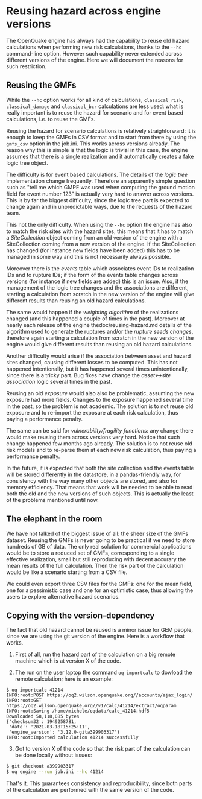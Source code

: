 Reusing hazard across engine versions
=====================================

The OpenQuake engine has always had the capability to reuse old hazard
calculations when performing new risk calculations, thanks to the `--hc`
command-line option. However such capability never extended across
different versions of the engine. Here we will document the reasons
for such restriction.

Reusing the GMFs
----------------

While the `--hc` option works for all kind of calculations,
`classical_risk`, `classical_damage` and `classical_bcr` calculations are
less used: what is really important is to reuse the hazard for
scenario and for event based calculations, i.e. to reuse the GMFs.

Reusing the hazard for scenario calculations is relatively straighforward:
it is enough to keep the GMFs in CSV format and to start from there by
using the `gmfs_csv` option in the job.ini. This works across versions
already. The reason why this is simple is that the logic is trivial in
this case, the engine assumes that there is a single realization and
it automatically creates a fake logic tree object.

The difficulty is for event based calculations. The details of the
*logic tree* implementation change frequently. Therefore an apparently
simple question such as "tell me which GMPE was used when computing
the ground motion field for event number 123" is actually very hard to
answer across versions. This is by far the biggest difficulty, since
the logic tree part is expected to change again and in unpredictable
ways, due to the requests of the hazard team.

This not the only difficulty. When using the ``--hc`` option the engine
has also to match the risk sites with the hazard sites; this means
that it has to match a *SiteCollection* object coming from an old version
of the engine with a SiteCollection coming from a new version of the
engine. If the SiteCollection has changed (for instance new fields have
been added) this has to be managed in some way and this is not necessarily
always possible.

Moreover there is the *events* table which associates event IDs to
realization IDs and to rupture IDs; if the form of the events table
changes across versions (for instance if new fields are added) this
is an issue. Also, if the management of the logic tree changes and
the associations are different, starting a calculation from scratch
in the new version of the engine will give different results than
reusing an old hazard calculations.

The same would happen if the *weighting algorithm* of the realizations
changed (and this happened a couple of times in the past). Moreover at
nearly each release of the engine thedoc/reusing-hazard.md details of
the algorithm used to generate the ruptures and/or the *rupture seeds
changes*, therefore again starting a calculation from scratch in the
new version of the engine would give different results than reusing an
old hazard calculations.

Another difficulty would arise if the association between asset and
hazard sites changed, causing different losses to be computed. This
has not happened intentionally, but it has happened several times
unintentionally, since there is a tricky part. Bug fixes have change
the *asset<->site association* logic several times in the past.

Reusing an old *exposure* would also also be problematic,
assuming the new exposure had more fields. Changes to the exposure
happened several time in the past, so the problem is not academic.
The solution is to not reuse old exposure and to re-import the exposure
at each risk calculation, thus paying a performance penalty.

The same can be said for *vulnerability/fragility functions*: any
change there would make reusing them across versions very hard. Notice
that such change happened few months ago already. The solution is to
not reuse old risk models and to re-parse them at each new risk
calculation, thus paying a performance penalty.

In the future, it is expected that both the site collection and the events
table will be stored differently in the datastore, in a pandas-friendly
way, for consistency with the way many other objects are stored, and
also for memory efficiency. That means that work will be needed to be
able to read both the old and the new versions of such objects. This is
actually the least of the problems mentioned until now.

The elephant in the room
------------------------

We have not talked of the biggest issue of all: the sheer size of the
GMFs dataset. Reusing the GMFs is never going to be practical if we
need to store hundreds of GB of data. The only real solution for
commercial applications would be to store a reduced set of GMFs,
corresponding to a single effective realization, small but still
reproducing with decent accurary the mean results of the full
calculation. Then the risk part of the calculation would be like a
scenario starting from a CSV file.

We could even export three CSV files for the GMFs: one for the mean
field, one for a pessimistic case and one for an optimistic case, thus
allowing the users to explore alternative hazard scenarios.

Copying with the version-dependency
-----------------------------------

The fact that old hazard cannot be reused is a minor issue for GEM people,
since we are using the git version of the engine. Here is a workflow that
works.

1. First of all, run the hazard part of the calculation on a big remote machine
   which is at version X of the code.

2. The run on the user laptop the command `oq importcalc` to dowload the remote
calculation; here is an example:
```
$ oq importcalc 41214
INFO:root:POST https://oq2.wilson.openquake.org//accounts/ajax_login/
INFO:root:GET https://oq2.wilson.openquake.org//v1/calc/41214/extract/oqparam
INFO:root:Saving /home/michele/oqdata/calc_41214.hdf5
Downloaded 58,118,085 bytes
{'checksum32': 1949258781,
 'date': '2021-03-18T15:25:11',
 'engine_version': '3.12.0-gita399903317'}
INFO:root:Imported calculation 41214 successfully
```
3. Got to version X of the code so that the risk part of the calculation
can be done locally without issues:
```bash
$ git checkout a399903317
$ oq engine --run job.ini --hc 41214
```
That's it. This guarantees consistency and reproducibility, since both
parts of the calculation are performed with the same version of the code.

